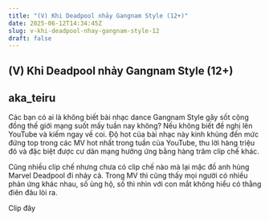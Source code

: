 ```yaml
---
title: "(V) Khi Deadpool nhảy Gangnam Style (12+)"
date: 2025-06-12T14:34:45Z
slug: v-khi-deadpool-nhay-gangnam-style-12
draft: false
---
```


## (V) Khi Deadpool nhảy Gangnam Style (12+)

## aka_teiru

Các bạn có ai là không biết bài nhạc dance Gangnam Style gây sốt cộng đồng thế giới mạng suốt mấy tuần nay không? Nếu không biết đề nghị lên YouTube và kiếm ngay về coi. Độ hot của bài nhạc này kinh khủng đến mức đứng top trong các MV hot nhất trong tuần của YouTube, thu lời hàng triệu đô và đặc biệt được cư dân mạng hưởng ứng bằng hàng trăm clip chế khác.

Cũng nhiều clip chế nhưng chưa có clip chế nào mà lại mặc đồ anh hùng Marvel Deadpool đi nhảy cả. Trong MV thì cũng thấy mọi người có nhiều phản ứng khác nhau, số ủng hộ, số thì nhìn với con mắt không hiểu có thằng điên đâu lòi ra.

Clip đây